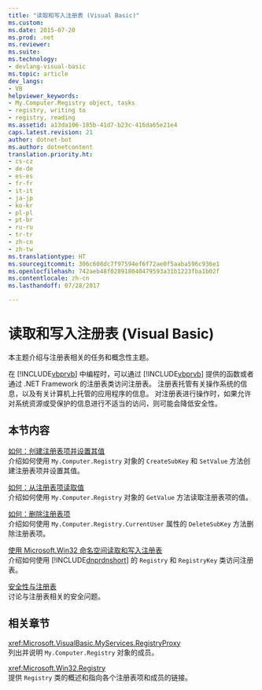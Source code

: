 ```yaml
---
title: "读取和写入注册表 (Visual Basic)"
ms.custom: 
ms.date: 2015-07-20
ms.prod: .net
ms.reviewer: 
ms.suite: 
ms.technology:
- devlang-visual-basic
ms.topic: article
dev_langs:
- VB
helpviewer_keywords:
- My.Computer.Registry object, tasks
- registry, writing to
- registry, reading
ms.assetid: a13da106-185b-41d7-b23c-416da65e21e4
caps.latest.revision: 21
author: dotnet-bot
ms.author: dotnetcontent
translation.priority.ht:
- cs-cz
- de-de
- es-es
- fr-fr
- it-it
- ja-jp
- ko-kr
- pl-pl
- pt-br
- ru-ru
- tr-tr
- zh-cn
- zh-tw
ms.translationtype: HT
ms.sourcegitcommit: 306c608dc7f97594ef6f72ae0f5aaba596c936e1
ms.openlocfilehash: 742aeb48f028918040479593a31b1223fba1b02f
ms.contentlocale: zh-cn
ms.lasthandoff: 07/28/2017

---
```

# <a name="reading-from-and-writing-to-the-registry-visual-basic"></a>读取和写入注册表 (Visual Basic)
本主题介绍与注册表相关的任务和概念性主题。  
  
 在 [!INCLUDE[vbprvb](~/includes/vbprvb-md.md)] 中编程时，可以通过 [!INCLUDE[vbprvb](~/includes/vbprvb-md.md)] 提供的函数或者通过 .NET Framework 的注册表类访问注册表。 注册表托管有关操作系统的信息，以及有关计算机上托管的应用程序的信息。 对注册表进行操作时，如果允许对系统资源或受保护的信息进行不适当的访问，则可能会降低安全性。  
  
## <a name="in-this-section"></a>本节内容  
 [如何：创建注册表项并设置其值](../../../../visual-basic/developing-apps/programming/computer-resources/how-to-create-a-registry-key-and-set-its-value.md)  
 介绍如何使用 `My.Computer.Registry` 对象的 `CreateSubKey` 和 `SetValue` 方法创建注册表项并设置其值。  
  
 [如何：从注册表项读取值](../../../../visual-basic/developing-apps/programming/computer-resources/how-to-read-a-value-from-a-registry-key.md)  
 介绍如何使用 `My.Computer.Registry` 对象的 `GetValue` 方法读取注册表项的值。  
  
 [如何：删除注册表项](../../../../visual-basic/developing-apps/programming/computer-resources/how-to-delete-a-registry-key.md)  
 介绍如何使用 `My.Computer.Registry.CurrentUser` 属性的 `DeleteSubKey` 方法删除注册表项。  
  
 [使用 Microsoft.Win32 命名空间读取和写入注册表](../../../../visual-basic/developing-apps/programming/computer-resources/reading-from-and-writing-to-the-registry-using-the-microsoft-win32-namespace.md)  
 介绍如何使用 [!INCLUDE[dnprdnshort](~/includes/dnprdnshort-md.md)] 的 `Registry` 和 `RegistryKey` 类访问注册表。  
  
 [安全性与注册表](../../../../visual-basic/developing-apps/programming/computer-resources/security-and-the-registry.md)  
 讨论与注册表相关的安全问题。  
  
## <a name="related-sections"></a>相关章节  
 <xref:Microsoft.VisualBasic.MyServices.RegistryProxy>  
 列出并说明 `My.Computer.Registry` 对象的成员。  
  
 <xref:Microsoft.Win32.Registry>  
 提供 `Registry` 类的概述和指向各个注册表项和成员的链接。

